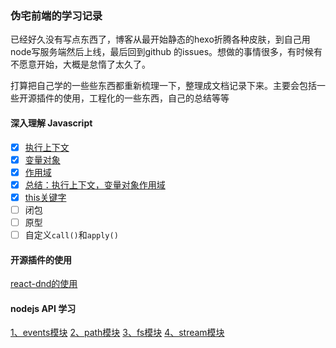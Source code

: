 ### 伪宅前端的学习记录

已经好久没有写点东西了，博客从最开始静态的hexo折腾各种皮肤，到自己用node写服务端然后上线，最后回到github 的issues。想做的事情很多，有时候有不愿意开始，大概是怠惰了太久了。

打算把自己学的一些些东西都重新梳理一下，整理成文档记录下来。主要会包括一些开源插件的使用，工程化的一些东西，自己的总结等等


#### 深入理解 Javascript

* [X] [执行上下文](https://github.com/mt51/mt51/issues/3)
* [X] [变量对象](https://github.com/mt51/mt51/issues/5)
* [X] [作用域](https://github.com/mt51/mt51/issues/6)
* [X] [总结：执行上下文，变量对象作用域](https://github.com/mt51/mt51/issues/8)
* [X] [this关键字](https://github.com/mt51/mt51/issues/10)
* [ ] 闭包
* [ ] 原型
* [ ] 自定义`call()`和`apply()`

#### 开源插件的使用

[react-dnd的使用](https://github.com/mt51/mt51/issues/1)

#### nodejs API 学习

[1、events模块](https://github.com/mt51/mt51/issues/2)
[2、path模块](https://github.com/mt51/mt51/issues/4)
[3、fs模块](https://github.com/mt51/mt51/issues/7)
[4、stream模块](https://github.com/mt51/mt51/issues/9)

